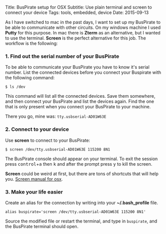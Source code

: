 Title: BusPirate setup for OSX
Subtitle: Use plain terminal and screen to connect your device
Tags: tools, embedded, device
Date: 2015-09-13

As I have switched to mac in the past days, I want to set up my BusPirate to be 
able to communicate with other circuits.<!-- PELICAN_END_SUMMARY --> On my windows machine I used __Putty__ 
for this purpose. In mac there is __Zterm__ as an alternative, but I wanted to 
use the terminal. __Screen__ is the perfect alternative for this job. The 
workflow is the following:

### 1. Find out the serial number of your BusPirate

To be able to communicate your BusPirate you have to know it's serial number. 
List the connected devices before you connect your Buspirate with the following 
command:

`$ ls /dev`

This command will list all the connected devices. Save them somewhere, and then 
connect your BusPirate and list the devices again. Find the one that is only 
present when you connect your BusPirate to your machine. 

There you go, mine was: `tty.usbserial-AD01W63E`

### 2. Connect to your device

Use __screen__ to connect to your BusPirate:

`$ screen /dev/tty.usbserial-AD01W63E 115200 8N1`

The BusPirate console should appear on your terminal. To exit the session press 
<kbd>control</kbd>+<kbd>a</kbd> then <kbd>k</kbd> and after the prompt press 
<kbd>y</kbd> to kill the screen.

__Screen__ could be weird at first, but there are tons of shortcuts that will 
help you. [Screen manual for osx](http://ss64.com/osx/screen.html).

### 3. Make your life easier

Create an alias for the connection by writing into your __~/.bash_profile__ 
file.

`alias buspirate='screen /dev/tty.usbserial-AD01W63E 115200 8N1'`

Source the modified file or restart the terminal, and type in `buspirate`, and 
the BusPirate terminal should open.